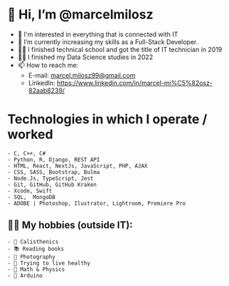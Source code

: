  # 👋 Hi, I’m @marcelmilosz
 - 👀 I'm interested in everything  that is connected with IT
 - 🌱 I’m currently increasing my skills as a Full-Stack Developer. 
 - 👨‍🎓 I finished technical school and got the title of IT technician in 2019
 - 🧑‍🎓 I finished my Data Science studies in 2022
 - 📫 How to reach me: 
	 - E-mail: marcel.milosz99@gmail.com
	 - LinkedIn: https://www.linkedin.com/in/marcel-mi%C5%82osz-82aab8239/


# Technologies in which I operate / worked
	- C, C++, C#
	- Python, R, Django, REST API
	- HTML, React, NextJs, JavaScript, PHP, AJAX 
	- CSS, SASS, Bootstrap, Bulma
	- Node.Js, TypeScript, Jest
	- Git, GitHub, GitHub Kraken
	- Xcode, Swift
	- SQL,  MongoDB
	- ADOBE | Photoshop, Ilustrator, Lightroom, Premiere Pro

## 👌🏼 My hobbies (outside IT):
	- 💪 Calisthenics 
	- 📚 Reading books 
	- 📸 Photography
	- 🍎 Trying to live healthy 
	- 🥵 Math & Physics
	- 🤖 Arduino
